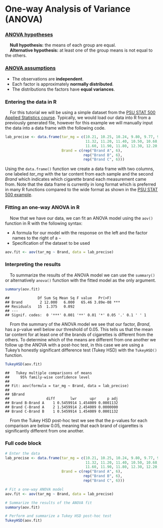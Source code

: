 
# One-way Analysis of Variance (ANOVA)

### [ANOVA hypotheses](https://online.stat.psu.edu/stat500/lesson/10/10.2)

    **Null hypothesis:** the means of each group are equal.  
    **Alternative hypothesis:** at least one of the group means is not
equal to the others.

### [ANOVA assumptions](https://online.stat.psu.edu/stat500/lesson/10/10.2/10.2.1)

-   The observations are **independent**.
-   Each factor is approximately **normally distributed**.
-   The distributions the factors have **equal variances**.

### Entering the data in R

    For this tutorial we will be using a simple dataset from the [PSU
STAT 500 Applied Statistics
course](https://online.stat.psu.edu/stat500/lesson/10/10.1). Typically,
we would load our data into R from a previously generated file, however
for this example we will manually input the data into a data frame with
the following code.

``` r
lab_precise <- data.frame(tar_mg = c(10.21, 10.25, 10.24, 9.80, 9.77, 9.73,
                                     11.32, 11.20, 11.40, 10.50, 10.68, 10.90,
                                     11.60, 11.90, 11.80, 12.30, 12.20, 12.20),
                          Brand = c(rep("Brand A", 6),
                                    rep("Brand B", 6),
                                    rep("Brand C", 6)))
```

Using the `data.frame()` function we create a data frame with two
columns, one labeled *tar\_mg* with the tar content from each sample and
the second *Brand* which indicates which cigarette brand each
measurement came from. Note that the data frame is currently in long
format which is preferred in many R functions compared to the wide
format as shown in the [PSU STAT 500
example](https://online.stat.psu.edu/stat500/lesson/10/10.1).

### Fitting an one-way ANOVA in R

    Now that we have our data, we can fit an ANOVA model using the
`aov()` function in R with the following syntax:

-   A formula for our model with the response on the left and the factor
    names to the right of a `~`
-   Specification of the dataset to be used

``` r
aov.fit <- aov(tar_mg ~ Brand, data = lab_precise)
```

### Interpreting the results

    To summarize the results of the ANOVA model we can use the
`summary()` or alternatively `anova()` function with the fitted model as
the only argument.

``` r
summary(aov.fit)
```

    ##             Df Sum Sq Mean Sq F value   Pr(>F)    
    ## Brand        2 12.000   6.000   65.46 3.89e-08 ***
    ## Residuals   15  1.375   0.092                     
    ## ---
    ## Signif. codes:  0 '***' 0.001 '**' 0.01 '*' 0.05 '.' 0.1 ' ' 1

    From the summary of the ANOVA model we see that our factor, *Brand*,
has a p-value well below our threshold of 0.05. This tells us that the
mean tar content for at least one of the brands of cigarettes is
different from the others. To determine which of the means are different
from one another we follow up the ANOVA with a post-hoc test, in this
case we are using a Tukey’s honestly significant difference test (Tukey
HSD) with the `TukeyHSD()` function.

``` r
TukeyHSD(aov.fit)
```

    ##   Tukey multiple comparisons of means
    ##     95% family-wise confidence level
    ## 
    ## Fit: aov(formula = tar_mg ~ Brand, data = lab_precise)
    ## 
    ## $Brand
    ##                 diff       lwr      upr     p adj
    ## Brand B-Brand A    1 0.5459914 1.454009 0.0001132
    ## Brand C-Brand A    2 1.5459914 2.454009 0.0000000
    ## Brand C-Brand B    1 0.5459914 1.454009 0.0001132

    From the Tukey HSD post-hoc test we see that the p-values for each
comparison are below 0.05, meaning that each brand of cigarettes is
significantly different from one another.

### Full code block

``` r
# Enter the data
lab_precise <- data.frame(tar_mg = c(10.21, 10.25, 10.24, 9.80, 9.77, 9.73,
                                     11.32, 11.20, 11.40, 10.50, 10.68, 10.90,
                                     11.60, 11.90, 11.80, 12.30, 12.20, 12.20),
                          Brand = c(rep("Brand A", 6),
                                    rep("Brand B", 6),
                                    rep("Brand C", 6)))

# Fit a one-way ANOVA model
aov.fit <- aov(tar_mg ~ Brand, data = lab_precise)

# Summarize the results of the ANOVA fit
summary(aov.fit)

# Perform and summarize a Tukey HSD post-hoc test
TukeyHSD(aov.fit)
```
